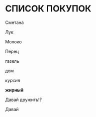 # **СПИСОК ПОКУПОК**

Сметана

Лук

Молоко

Перец

газель

дом

*курсив*

**жирный**

Давай дружить!?

Давай
